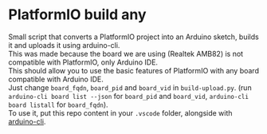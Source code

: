 # PlatformIO build any
Small script that converts a PlatformIO project into an Arduino sketch, builds it and uploads it using arduino-cli.\
This was made because the board we are using (Realtek AMB82) is not compatible with PlatformIO, only Arduino IDE.\
This should allow you to use the basic features of PlatformIO with any board compatible with Arduino IDE.\
Just change `board_fqdn`, `board_pid` and `board_vid` in `build-upload.py`. (run `arduino-cli board list --json` for `board_pid` and `board_vid`, `arduino-cli board listall` for `board_fqdn`).\
To use it, put this repo content in your `.vscode` folder, alongside with [arduino-cli](https://github.com/arduino/arduino-cli/releases).